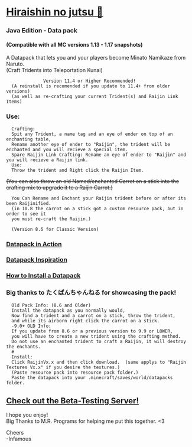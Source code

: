 # [Hiraishin no jutsu 🎥](https://youtu.be/dOuJNRJvqmY)

### Java Edition - Data pack  
#### (Compatible with all MC versions 1.13 - 1.17 snapshots)  

A Datapack that lets you and your players become Minato Namikaze from Naruto.    
(Craft Tridents into Teleportation Kunai)  
      
                  Version 11.4 or Higher Recommended!  
      (A reinstall is recomended if you update to 11.4+ from older versions)  
      (as well as re-crafting your current Trident(s) and Raijin Link Items)  

### Use:  


      Crafting:  
      Spit any Trident, a name tag and an eye of ender on top of an enchanting table,   
      Rename another eye of ender to "Raijin", the trident will be enchanted and you will recieve a special item.  
      Spare Raijin Link Crafting: Rename an eye of ender to "Raijin" and you will recieve a Raijin link.  
      Use:  
      Throw the trident and Right click the Raijin Item.  
~~(You can also throw an old Named/enchanted Carrot on a stick into 
the crafting mix to upgrade it to a Raijin Carrot.)~~  

      You Can Rename and Enchant your Raijin trident before or after its been Raijinified. 
      (in 10.8 the carrot on a stick got a custom resource pack, but in order to see it 
      you must re-craft the Raijin.)  
      
      (Version 8.6 for Classic Version)  

### [Datapack in Action](https://youtu.be/dOuJNRJvqmY)  
### [Datapack Inspiration](https://youtu.be/Fd_vSRkGlv8)  
### [How to Install a Datapack](https://www.youtube.com/watch?v=4Dxzw12TQcg)  

### Big thanks to たくぱんちゃんねる for showcasing the pack!  

      Old Pack Info: (8.6 and Older)  
      Install the datapack as you normally would,  
      Now find a trident and a carrot on a stick, throw the trident,  
      and while its airborn right click the carrot on a stick.  
      -9.0+ OLD Info:  
      If you update from 8.6 or a previous version to 9.9 or LOWER,  
      you will have to create a new trident using the crafting method.  
      Do not use an enchanted trident to craft a Raijin, it will destroy the enchants.  
      #  
      Install:  
      Click RaijinVx.x and then click download.  (same applys to "Raijin Textures Vx.x" if you desire the textures.)  
      (Paste resource pack into resource pack folder.)  
      Paste the datapack into your .minecraft/saves/world/datapacks folder.  

## [Check out the Beta-Testing Server!](https://bit.ly/2TizsgS)

I hope you enjoy!  
Big Thanks to M.R. Programs for helping me put this together. <3  

Cheers  
-Infamous
